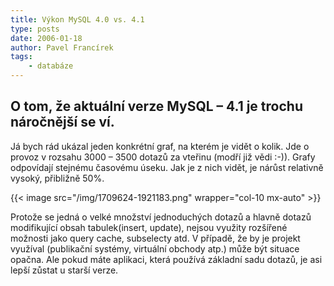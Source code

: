 ```yaml
---
title: Výkon MySQL 4.0 vs. 4.1
type: posts
date: 2006-01-18
author: Pavel Francírek
tags:
    - databáze
---
```

## O tom, že aktuální verze MySQL – 4.1 je trochu náročnější se ví.

Já bych rád ukázal jeden konkrétní graf, na kterém je vidět o kolik. Jde o provoz v rozsahu 3000 – 3500 dotazů za vteřinu (modří již vědi :-)). Grafy odpovídají stejnému časovému úseku. Jak je z nich vidět, je nárůst relativně vysoký, přibližně 50%.

{{< image src="/img/1709624-1921183.png" wrapper="col-10 mx-auto" >}}

Protože se jedná o velké množství jednoduchých dotazů a hlavně dotazů modifikující obsah tabulek(insert, update), nejsou využity rozšířené možnosti jako query cache, subselecty atd. V případě, že by je projekt využíval (publikační systémy, virtuální obchody atp.) může být situace opačna. Ale pokud máte aplikaci, která používá základní sadu dotazů, je asi lepší zůstat u starší verze.